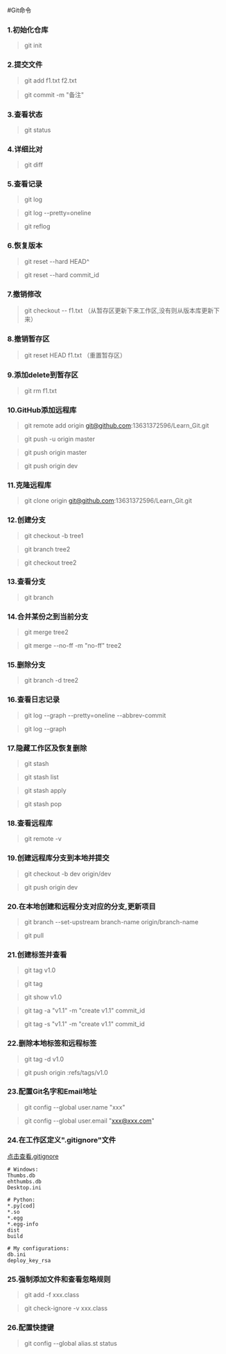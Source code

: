 #Git命令

###	1.初始化仓库
>git init


###	2.提交文件
>git add f1.txt f2.txt 

>git commit -m "备注"

###	3.查看状态
>git status


###	4.详细比对
>git diff


###	5.查看记录
>git log

>git log --pretty=oneline

>git reflog


###	6.恢复版本
>git reset --hard HEAD^

>git reset --hard commit_id


###	7.撤销修改
>git checkout -- f1.txt	（从暂存区更新下来工作区,没有则从版本库更新下来）


###	8.撤销暂存区
>git reset HEAD f1.txt	（重置暂存区）


###	9.添加delete到暂存区
>git rm f1.txt


###	10.GitHub添加远程库
>git remote add origin git@github.com:13631372596/Learn_Git.git

>git push -u origin master

>git push origin master

>git push origin dev

### 11.克隆远程库
>git clone origin git@github.com:13631372596/Learn_Git.git

### 12.创建分支
>git checkout -b tree1

>git branch tree2

>git checkout tree2

### 13.查看分支
>git branch

### 14.合并某份之到当前分支
>git merge tree2

>git merge --no-ff -m "no-ff" tree2

### 15.删除分支
>git branch -d tree2

### 16.查看日志记录
>git log --graph --pretty=oneline --abbrev-commit 

>git log --graph

### 17.隐藏工作区及恢复删除
>git stash

>git stash list

>git stash apply

>git stash pop

### 18.查看远程库
>git remote -v

### 19.创建远程库分支到本地并提交
>git checkout -b dev origin/dev

>git push origin dev

### 20.在本地创建和远程分支对应的分支,更新项目
>git branch --set-upstream branch-name origin/branch-name

>git pull

### 21.创建标签并查看
>git tag v1.0

>git tag

>git show v1.0

>git tag -a "v1.1" -m "create v1.1" commit_id

>git tag -s "v1.1" -m "create v1.1" commit_id

### 22.删除本地标签和远程标签
>git tag -d v1.0

>git push origin :refs/tags/v1.0

### 23.配置Git名字和Email地址
>git config --global user.name "xxx"

>git config --global user.email "xxx@xxx.com"

### 24.在工作区定义".gitignore"文件
[点击查看.gitignore](https://github.com/github/gitignore)
	
	# Windows:
	Thumbs.db
	ehthumbs.db
	Desktop.ini

	# Python:
	*.py[cod]
	*.so
	*.egg
	*.egg-info
	dist
	build

	# My configurations:
	db.ini
	deploy_key_rsa

### 25.强制添加文件和查看忽略规则
>git add -f xxx.class

>git check-ignore -v xxx.class

### 26.配置快捷键
>git config --global alias.st status







